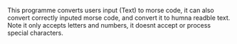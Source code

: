 This programme converts users input (Text) to morse code, 
it can also convert correctly inputed morse code, and convert it to humna readble text.
Note it only accepts letters and numbers, it doesnt accept or process special characters.
